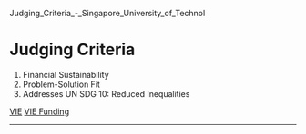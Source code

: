 Judging_Criteria_-_Singapore_University_of_Technol



Judging Criteria
================

1. Financial Sustainability
2. Problem-Solution Fit
3. Addresses UN SDG 10: Reduced Inequalities

[VIE](https://www.sutd.edu.sg/tag/vie/) [VIE Funding](https://www.sutd.edu.sg/tag/vie-funding/)

---

